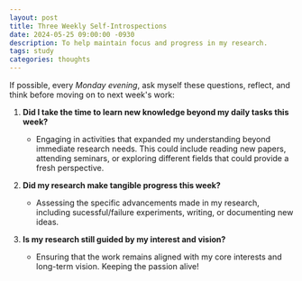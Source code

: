 ```yaml
---
layout: post
title: Three Weekly Self-Introspections
date: 2024-05-25 09:00:00 -0930
description: To help maintain focus and progress in my research.
tags: study
categories: thoughts
---
```


If possible, every *Monday evening*, ask myself these questions, reflect, and think before moving on to next week's work:
1. **Did I take the time to learn new knowledge beyond my daily tasks this week?**
    - Engaging in activities that expanded my understanding beyond immediate research needs. This could include reading new papers, attending seminars, or exploring different fields that could provide a fresh perspective.

2. **Did my research make tangible progress this week?**
    - Assessing the specific advancements made in my research, including sucessful/failure experiments, writing, or documenting new ideas.

3. **Is my research still guided by my interest and vision?**
    - Ensuring that the work remains aligned with my core interests and long-term vision. Keeping the passion alive!

